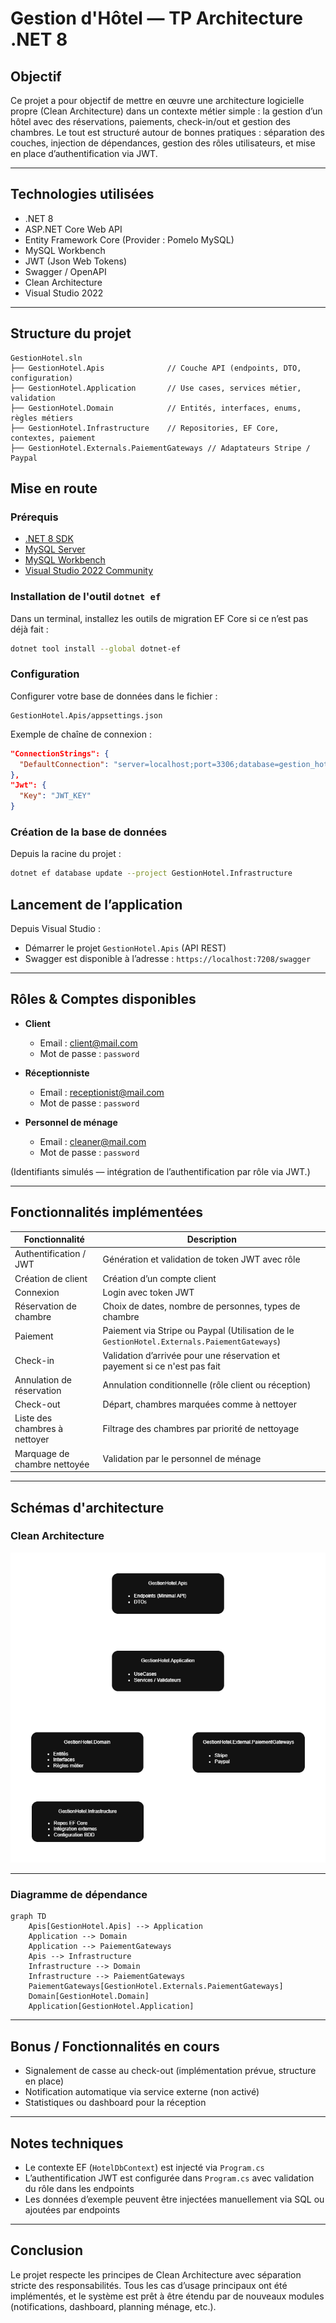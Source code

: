 # Gestion d'Hôtel — TP Architecture .NET 8

## Objectif

Ce projet a pour objectif de mettre en œuvre une architecture logicielle propre (Clean Architecture) dans un contexte métier simple : la gestion d’un hôtel avec des réservations, paiements, check-in/out et gestion des chambres. Le tout est structuré autour de bonnes pratiques : séparation des couches, injection de dépendances, gestion des rôles utilisateurs, et mise en place d’authentification via JWT.

---

## Technologies utilisées

* .NET 8
* ASP.NET Core Web API
* Entity Framework Core (Provider : Pomelo MySQL)
* MySQL Workbench
* JWT (Json Web Tokens)
* Swagger / OpenAPI
* Clean Architecture
* Visual Studio 2022

---

## Structure du projet

```
GestionHotel.sln
├── GestionHotel.Apis              // Couche API (endpoints, DTO, configuration)
├── GestionHotel.Application       // Use cases, services métier, validation
├── GestionHotel.Domain            // Entités, interfaces, enums, règles métiers
├── GestionHotel.Infrastructure    // Repositories, EF Core, contextes, paiement
├── GestionHotel.Externals.PaiementGateways // Adaptateurs Stripe / Paypal
```

## Mise en route

### Prérequis

* [.NET 8 SDK](https://dotnet.microsoft.com/en-us/download)
* [MySQL Server](https://dev.mysql.com/downloads/mysql/)
* [MySQL Workbench](https://www.mysql.com/products/workbench/)
* [Visual Studio 2022 Community](https://visualstudio.microsoft.com/fr/vs/community/)

### Installation de l'outil `dotnet ef`

Dans un terminal, installez les outils de migration EF Core si ce n’est pas déjà fait :

```bash
dotnet tool install --global dotnet-ef
```
### Configuration

Configurer votre base de données dans le fichier :

```
GestionHotel.Apis/appsettings.json
```

Exemple de chaîne de connexion :

```json
"ConnectionStrings": {
  "DefaultConnection": "server=localhost;port=3306;database=gestion_hotel;user=root;password=motdepasse"
},
"Jwt": {
  "Key": "JWT_KEY"
}
```

### Création de la base de données

Depuis la racine du projet :

```bash
dotnet ef database update --project GestionHotel.Infrastructure
```

## Lancement de l’application

Depuis Visual Studio :

* Démarrer le projet `GestionHotel.Apis` (API REST)
* Swagger est disponible à l’adresse :
  `https://localhost:7208/swagger`

---

## Rôles & Comptes disponibles

* **Client**

  * Email : [client@mail.com](mailto:client@mail.com)
  * Mot de passe : `password`
* **Réceptionniste**

  * Email : [receptionist@mail.com](mailto:receptionist@mail.com)
  * Mot de passe : `password`
* **Personnel de ménage**

  * Email : [cleaner@mail.com](mailto:cleaner@mail.com)
  * Mot de passe : `password`

(Identifiants simulés — intégration de l’authentification par rôle via JWT.)

---

## Fonctionnalités implémentées

| Fonctionnalité                | Description                                           |
| ----------------------------- | ----------------------------------------------------- |
| Authentification / JWT        | Génération et validation de token JWT avec rôle       |
| Création de client            | Création d’un compte client                           |
| Connexion                     | Login avec token JWT                                  |
| Réservation de chambre        | Choix de dates, nombre de personnes, types de chambre |
| Paiement                      | Paiement via Stripe ou Paypal (Utilisation de le `GestionHotel.Externals.PaiementGateways`)       |
| Check-in                      | Validation d’arrivée pour une réservation et payement si ce n'est pas fait         |
| Annulation de réservation     | Annulation conditionnelle (rôle client ou réception)  |
| Check-out                     | Départ, chambres marquées comme à nettoyer            |
| Liste des chambres à nettoyer | Filtrage des chambres par priorité de nettoyage       |
| Marquage de chambre nettoyée  | Validation par le personnel de ménage                 |

---

## Schémas d'architecture


### Clean Architecture
![Architecture globale](Diagrams/global-architecture.png)

---

### Diagramme de dépendance

```mermaid
graph TD
    Apis[GestionHotel.Apis] --> Application
    Application --> Domain
    Application --> PaiementGateways
    Apis --> Infrastructure
    Infrastructure --> Domain
    Infrastructure --> PaiementGateways
    PaiementGateways[GestionHotel.Externals.PaiementGateways]
    Domain[GestionHotel.Domain]
    Application[GestionHotel.Application]
```

---

## Bonus / Fonctionnalités en cours

* Signalement de casse au check-out (implémentation prévue, structure en place)
* Notification automatique via service externe (non activé)
* Statistiques ou dashboard pour la réception

---

## Notes techniques

* Le contexte EF (`HotelDbContext`) est injecté via `Program.cs`
* L’authentification JWT est configurée dans `Program.cs` avec validation du rôle dans les endpoints
* Les données d’exemple peuvent être injectées manuellement via SQL ou ajoutées par endpoints

---

## Conclusion

Le projet respecte les principes de Clean Architecture avec séparation stricte des responsabilités. Tous les cas d’usage principaux ont été implémentés, et le système est prêt à être étendu par de nouveaux modules (notifications, dashboard, planning ménage, etc.).
